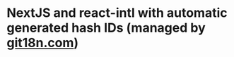 # NextJS and react-intl with automatic generated hash IDs (managed by [git18n.com](https://git18n.com/))
